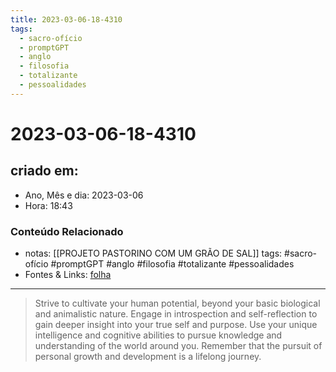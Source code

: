 ```yaml
---
title: 2023-03-06-18-4310
tags:
  - sacro-ofício
  - promptGPT
  - anglo
  - filosofia
  - totalizante
  - pessoalidades
---
```

# 2023-03-06-18-4310

## criado em: 
-  Ano, Mês e dia: 2023-03-06
- Hora: 18:43

### Conteúdo Relacionado
- notas: [[PROJETO PASTORINO COM UM GRÃO DE SAL]]
tags: #sacro-ofício #promptGPT #anglo #filosofia #totalizante #pessoalidades 
- Fontes & Links: [folha](https://www1.folha.uol.com.br/folha/livrariadafolha/825139-ha-cem-anos-nascia-carlos-torres-pastorino-autor-de-minutos-de-sabedoria.shtml)
---
>Strive to cultivate your human potential, beyond your basic biological and animalistic nature. Engage in introspection and self-reflection to gain deeper insight into your true self and purpose. Use your unique intelligence and cognitive abilities to pursue knowledge and understanding of the world around you. Remember that the pursuit of personal growth and development is a lifelong journey.